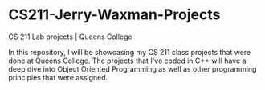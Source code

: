 # CS211-Jerry-Waxman-Projects
CS 211 Lab projects | Queens College

In this repository, I will be showcasing my CS 211 class projects that were done at Queens College. The projects that I've coded in C++ will have a deep dive into Object Oriented Programming as well as other programming principles that were assigned.
